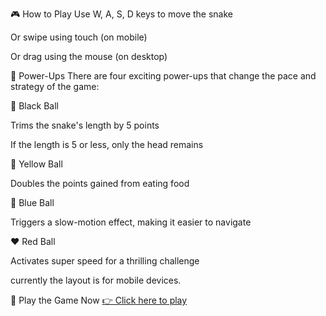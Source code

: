 🎮 How to Play
Use W, A, S, D keys to move the snake

Or swipe using touch (on mobile)

Or drag using the mouse (on desktop)

🧪 Power-Ups
There are four exciting power-ups that change the pace and strategy of the game:

🖤 Black Ball

Trims the snake's length by 5 points

If the length is 5 or less, only the head remains

💛 Yellow Ball

Doubles the points gained from eating food

💙 Blue Ball

Triggers a slow-motion effect, making it easier to navigate

❤️ Red Ball

Activates super speed for a thrilling challenge

currently the layout is for mobile devices.

🔗 Play the Game Now
[👉 Click here to play](https://monu-shilla.itch.io/snakegame)
